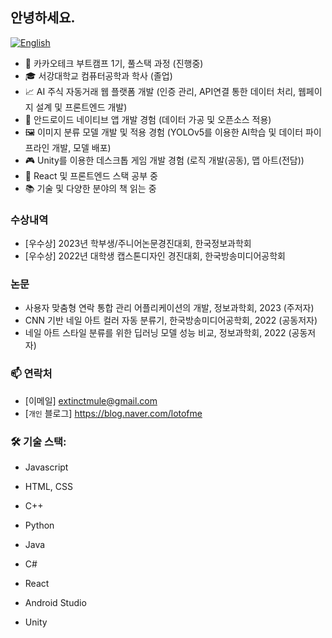 ## 안녕하세요.

[![English](https://img.shields.io/badge/-English-lightpink)](README.en.md)


- 🚀 카카오테크 부트캠프 1기, 풀스택 과정 (진행중)
- 🎓 서강대학교 컴퓨터공학과 학사 (졸업)
- 📈 AI 주식 자동거래 웹 플랫폼 개발 (인증 관리, API연결 통한 데이터 처리, 웹페이지 설계 및 프론트엔드 개발) 
- 📱 안드로이드 네이티브 앱 개발 경험 (데이터 가공 및 오픈소스 적용)
- 🖼️ 이미지 분류 모델 개발 및 적용 경험 (YOLOv5를 이용한 AI학습 및 데이터 파이프라인 개발, 모델 배포)
- 🎮 Unity를 이용한 데스크톱 게임 개발 경험 (로직 개발(공동), 맵 아트(전담))
- 🌱 React 및 프론트엔드 스택 공부 중
- 📚 기술 및 다양한 분야의 책 읽는 중

### 수상내역

- [우수상] 2023년 학부생/주니어논문경진대회, 한국정보과학회
- [우수상] 2022년 대학생 캡스톤디자인 경진대회, 한국방송미디어공학회

### 논문

- 사용자 맞춤형 연락 통합 관리 어플리케이션의 개발, 정보과학회, 2023 (주저자)
- CNN 기반 네일 아트 컬러 자동 분류기, 한국방송미디어공학회, 2022 (공동저자)
- 네일 아트 스타일 분류를 위한 딥러닝 모델 성능 비교, 정보과학회, 2022 (공동저자)

### 📫 연락처

- [이메일] extinctmule@gmail.com
- [`개인` 블로그] https://blog.naver.com/lotofme

### 🛠️ 기술 스택:

- Javascript
- HTML, CSS
- C++
- Python
- Java
- C#

- React
- Android Studio
- Unity
